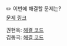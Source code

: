 ✏️ 이번에 해결할 문제는? <br>
[문제 링크](https://leetcode.com/problems/reverse-linked-list-ii/)

권현욱: [해결 코드](https://github.com/woogie01/Algorithm-Hub/blob/main/LeetCode/Medium/0092-reverse-linked-list-ii/0092-reverse-linked-list-ii.java) <br>
김동국: [해결 코드]() <br>
